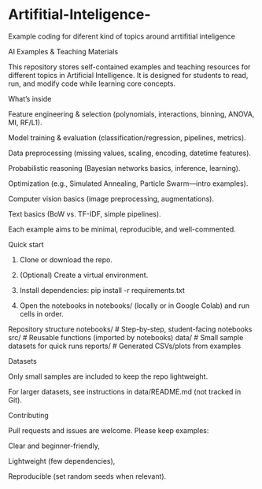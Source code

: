 # Artifitial-Inteligence-
Example coding for diferent kind of topics around arrtifitial inteligence 

AI Examples & Teaching Materials

This repository stores self-contained examples and teaching resources for different topics in Artificial Intelligence. It is designed for students to read, run, and modify code while learning core concepts.

What’s inside

Feature engineering & selection (polynomials, interactions, binning, ANOVA, MI, RF/L1).

Model training & evaluation (classification/regression, pipelines, metrics).

Data preprocessing (missing values, scaling, encoding, datetime features).

Probabilistic reasoning (Bayesian networks basics, inference, learning).

Optimization (e.g., Simulated Annealing, Particle Swarm—intro examples).

Computer vision basics (image preprocessing, augmentations).

Text basics (BoW vs. TF-IDF, simple pipelines).

Each example aims to be minimal, reproducible, and well-commented.

Quick start

1. Clone or download the repo.

2. (Optional) Create a virtual environment.

3. Install dependencies:
          pip install -r requirements.txt

4. Open the notebooks in notebooks/ (locally or in Google Colab) and run cells in order.

Repository structure
    notebooks/   # Step-by-step, student-facing notebooks
    src/         # Reusable functions (imported by notebooks)
    data/        # Small sample datasets for quick runs
    reports/     # Generated CSVs/plots from examples

Datasets

Only small samples are included to keep the repo lightweight.

For larger datasets, see instructions in data/README.md (not tracked in Git).

Contributing

Pull requests and issues are welcome. Please keep examples:

Clear and beginner-friendly,

Lightweight (few dependencies),

Reproducible (set random seeds when relevant).

